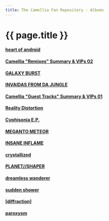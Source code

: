 ```yaml
---
title: The Camellia Fan Repository - Albums
---
```


# {{ page.title }}

#### [heart of android](albums/heart-of-android)

#### [Camellia "Remixes" Summary & VIPs 02](albums/summary02)

#### [GALAXY BURST](albums/galaxy-burst)

#### [INVAIDAS FROM DA JUNGLE](albums/invaidas-from-da-jungle)

#### [Camellia "Guest Tracks" Summary & VIPs 01](albums/summary01)

#### [Reality Distortion](albums/reality-distortion)

#### [Cyphisonia E.P.](albums/cyphisonia)

#### [MEGANTO METEOR](albums/meganto-meteor)

#### [INSANE INFLAME](albums/insane-inflame)

#### [crystallized](albums/crystallized)

#### [PLANET//SHAPER](albums/planet-shaper)

#### [dreamless wanderer](albums/dreamless-wanderer)

#### [sudden shower](albums/sudden-shower)

#### [[diffraction]](albums/diffraction)

#### [paroxysm](albums/paroxysm)
